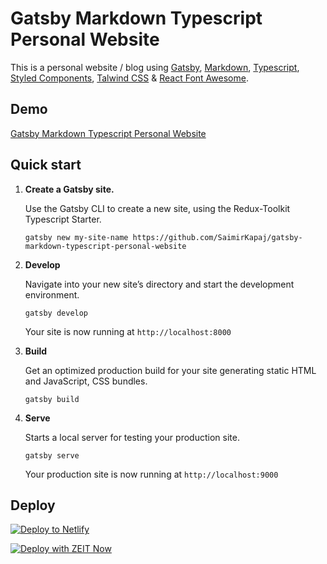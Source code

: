 # Gatsby Markdown Typescript Personal Website

This is a personal website / blog using [Gatsby](https://www.gatsbyjs.org/), [Markdown](https://www.markdownguide.org/), [Typescript](https://www.typescriptlang.org/), [Styled Components](https://styled-components.com/), [Talwind CSS](https://tailwindcss.com/) & [React Font Awesome](https://github.com/FortAwesome/react-fontawesome).

## Demo

[Gatsby Markdown Typescript Personal Website](https://gatsby-markdown-typescript-personal-website.netlify.app/)

## Quick start

1.  **Create a Gatsby site.**

    Use the Gatsby CLI to create a new site, using the Redux-Toolkit Typescript Starter.

    ```shell
    gatsby new my-site-name https://github.com/SaimirKapaj/gatsby-markdown-typescript-personal-website
    ```

2.  **Develop**

    Navigate into your new site’s directory and start the development environment.

    ```shell
    gatsby develop
    ```

    Your site is now running at `http://localhost:8000`

3.  **Build**

    Get an optimized production build for your site generating static HTML and JavaScript, CSS bundles.

    ```shell
    gatsby build
    ```

4.  **Serve**

    Starts a local server for testing your production site.

    ```shell
    gatsby serve
    ```

    Your production site is now running at `http://localhost:9000`

## Deploy

[![Deploy to Netlify](https://www.netlify.com/img/deploy/button.svg)](https://app.netlify.com/start/deploy?repository=https://github.com/SaimirKapaj/gatsby-markdown-typescript-personal-website)

[![Deploy with ZEIT Now](https://zeit.co/button)](https://zeit.co/import/project?template=https://github.com/saimirkapaj/gatsby-redux-toolkit-typescript-starter)
